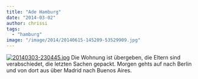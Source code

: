 ```yaml
---
title: "Ade Hamburg"
date: "2014-03-02"
author: chrissi
tags: 
  - "hamburg"
image: "/image/2014/20140615-145209-53529909.jpg"
---
```


[![20140303-230445.jpg](images/20140303-230445.jpg)](https://hafenstrand.wordpress.com/wp-content/uploads/2014/03/20140303-230445.jpg) Die Wohnung ist übergeben, die Eltern sind verabschiedet, die letzten Sachen gepackt. Morgen gehts auf nach Berlin und von dort aus über Madrid nach Buenos Aires.
